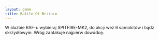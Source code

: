 ```yaml
---
layout: game
title: Battle Of Britain
---
```


W służbie RAF-u wybieraj SPITFIRE-MK2, do akcji weź 6 samolotów
i bądź skrzydłowym. Wróg zaatakuje najpierw dowódcę.
